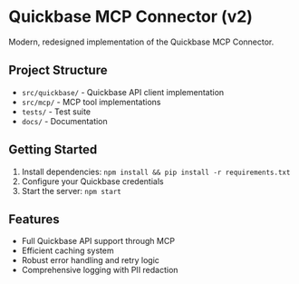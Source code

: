 # Quickbase MCP Connector (v2)

Modern, redesigned implementation of the Quickbase MCP Connector.

## Project Structure

- `src/quickbase/` - Quickbase API client implementation
- `src/mcp/` - MCP tool implementations
- `tests/` - Test suite
- `docs/` - Documentation

## Getting Started

1. Install dependencies: `npm install && pip install -r requirements.txt`
2. Configure your Quickbase credentials
3. Start the server: `npm start`

## Features

- Full Quickbase API support through MCP
- Efficient caching system
- Robust error handling and retry logic
- Comprehensive logging with PII redaction